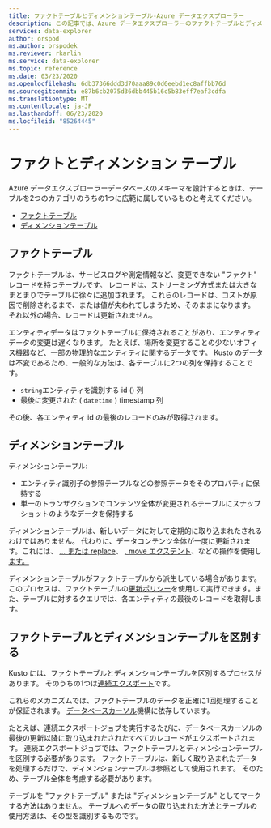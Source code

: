 ```yaml
---
title: ファクトテーブルとディメンションテーブル-Azure データエクスプローラー
description: この記事では、Azure データエクスプローラーのファクトテーブルとディメンションテーブルについて説明します。
services: data-explorer
author: orspod
ms.author: orspodek
ms.reviewer: rkarlin
ms.service: data-explorer
ms.topic: reference
ms.date: 03/23/2020
ms.openlocfilehash: 6db37366ddd3d70aaa89c0d6eebd1ec8affbb76d
ms.sourcegitcommit: e87b6cb2075d36dbb445b16c5b83eff7eaf3cdfa
ms.translationtype: MT
ms.contentlocale: ja-JP
ms.lasthandoff: 06/23/2020
ms.locfileid: "85264445"
---
```

# <a name="fact-and-dimension-tables"></a>ファクトとディメンション テーブル

Azure データエクスプローラーデータベースのスキーマを設計するときは、テーブルを2つのカテゴリのうちの1つに広範に属しているものと考えてください。
* [ファクトテーブル](https://en.wikipedia.org/wiki/Fact_table)
* [ディメンションテーブル](https://en.wikipedia.org/wiki/Dimension_(data_warehouse)#Dimension_table)

## <a name="fact-tables"></a>ファクトテーブル
ファクトテーブルは、サービスログや測定情報など、変更できない "ファクト" レコードを持つテーブルです。 レコードは、ストリーミング方式または大きなまとまりでテーブルに徐々に追加されます。 これらのレコードは、コストが原因で削除されるまで、または値が失われてしまうため、そのままになります。 それ以外の場合、レコードは更新されません。

エンティティデータはファクトテーブルに保持されることがあり、エンティティデータの変更は遅くなります。 たとえば、場所を変更することの少ないオフィス機器など、一部の物理的なエンティティに関するデータです。
Kusto のデータは不変であるため、一般的な方法は、各テーブルに2つの列を保持することです。
* `string`エンティティを識別する id () 列
* 最後に変更された ( `datetime` ) timestamp 列

その後、各エンティティ id の最後のレコードのみが取得されます。

## <a name="dimension-tables"></a>ディメンションテーブル
ディメンションテーブル:
* エンティティ識別子の参照テーブルなどの参照データをそのプロパティに保持する
* 単一のトランザクションでコンテンツ全体が変更されるテーブルにスナップショットのようなデータを保持する

ディメンションテーブルは、新しいデータに対して定期的に取り込まれたされるわけではありません。 代わりに、データコンテンツ全体が一度に更新されます。これには、 [... または replace](../management/data-ingestion/ingest-from-query.md)、 [. move エクステント](../management/extents-commands.md#move-extents)、などの操作を使用し[ます。](../management/rename-table-command.md)

ディメンションテーブルがファクトテーブルから派生している場合があります。 このプロセスは、ファクトテーブルの[更新ポリシー](../management/updatepolicy.md)を使用して実行できます。また、テーブルに対するクエリでは、各エンティティの最後のレコードを取得します。

## <a name="differentiate-fact-and-dimension-tables"></a>ファクトテーブルとディメンションテーブルを区別する

Kusto には、ファクトテーブルとディメンションテーブルを区別するプロセスがあります。 そのうちの1つは[連続エクスポート](../management/data-export/continuous-data-export.md)です。

これらのメカニズムでは、ファクトテーブルのデータを正確に1回処理することが保証されます。 [データベースカーソル](../management/databasecursor.md)機構に依存しています。

たとえば、連続エクスポートジョブを実行するたびに、データベースカーソルの最後の更新以降に取り込まれたされたすべてのレコードがエクスポートされます。 連続エクスポートジョブでは、ファクトテーブルとディメンションテーブルを区別する必要があります。 ファクトテーブルは、新しく取り込まれたデータを処理するだけで、ディメンションテーブルは参照として使用されます。 そのため、テーブル全体を考慮する必要があります。

テーブルを "ファクトテーブル" または "ディメンションテーブル" としてマークする方法はありません。
テーブルへのデータの取り込まれた方法とテーブルの使用方法は、その型を識別するものです。

